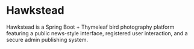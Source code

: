 # Hawkstead
Hawkstead is a Spring Boot + Thymeleaf bird photography platform featuring a public news-style interface, registered user interaction, and a secure admin publishing system.
